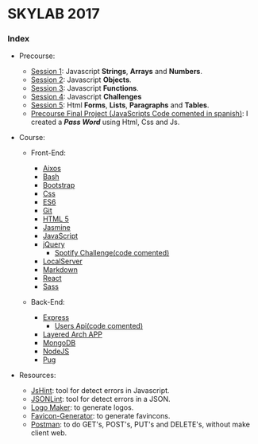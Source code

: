 # SKYLAB 2017

### Index

* Precourse: 
    * [Session 1](https://github.com/Micheloncio/Skylab/tree/master/Precourse/Session_1): Javascript **Strings**, **Arrays** and **Numbers**.
    * [Session 2](https://github.com/Micheloncio/Skylab/tree/master/Precourse/Session_2): Javascript **Objects**.
    * [Session 3](https://github.com/Micheloncio/Skylab/tree/master/Precourse/Session_3): Javascript **Functions**.
    * [Session 4](https://github.com/Micheloncio/Skylab/tree/master/Precourse/Session_4): Javascript **Challenges**
    * [Session 5](https://github.com/Micheloncio/Skylab/tree/master/Precourse/Session_5): Html **Forms**, **Lists**, **Paragraphs** and **Tables**.
    * [Precourse Final Project (JavaScripts Code comented in spanish)](https://github.com/Micheloncio/Skylab/tree/master/Precourse/Precourse_Final_Project): I created a _**Pass Word**_ using Html, Css and Js.

* Course:
    * Front-End:
        * [Aixos](https://github.com/Micheloncio/Skylab/tree/master/Course/FrontEnd/Axios)
        * [Bash](https://github.com/Micheloncio/Skylab/tree/master/Course/FrontEnd/Bash)
        * [Bootstrap](https://github.com/Micheloncio/Skylab/tree/master/Course/FrontEnd/Bootstrap)
        * [Css](https://github.com/Micheloncio/Skylab/tree/master/Course/FrontEnd/Css)
        * [ES6](https://github.com/Micheloncio/Skylab/tree/master/Course/FrontEnd/ES6)
        * [Git](https://github.com/Micheloncio/Skylab/tree/master/Course/FrontEnd/Git)
        * [HTML 5](https://github.com/Micheloncio/Skylab/tree/master/Course/FrontEnd/Html5)
        * [Jasmine](https://github.com/Micheloncio/Skylab/tree/master/Course/FrontEnd/Jasmine)
        * [JavaScript](https://github.com/Micheloncio/Skylab/tree/master/Course/FrontEnd/JavaScript)
        * [jQuery](https://github.com/Micheloncio/Skylab/tree/master/Course/FrontEnd/jQuery)
            * [Spotify Challenge(code comented)](https://github.com/Micheloncio/Skylab/tree/master/Course/FrontEnd/jQuery/jQuery%20Challenges/Spotify)
        * [LocalServer](https://github.com/Micheloncio/Skylab/tree/master/Course/FrontEnd/LocalServer)
        * [Markdown](https://github.com/Micheloncio/Skylab/tree/master/Course/FrontEnd/Markdown)
        * [React](https://github.com/Micheloncio/Skylab/tree/master/Course/FrontEnd/React)
        * [Sass](https://github.com/Micheloncio/Skylab/tree/master/Course/FrontEnd/Sass)
    
    * Back-End:
        * [Express](https://github.com/Micheloncio/Skylab/tree/master/Course/BackEnd/Express)
            * [Users Api(code comented)](https://github.com/Micheloncio/Skylab/tree/master/Course/BackEnd/Express/Challenges/users-api-express-json-v3)
        * [Layered Arch APP](https://github.com/Micheloncio/Skylab/blob/master/Course/BackEnd/Layered%20Arch%20APP.jpg)
        * [MongoDB](https://github.com/Micheloncio/Skylab/tree/master/Course/BackEnd/MongoDB)
        * [NodeJS](https://github.com/Micheloncio/Skylab/tree/master/Course/BackEnd/NodeJS)
        * [Pug](https://github.com/Micheloncio/Skylab/tree/master/Course/BackEnd/Pug)

* Resources:
    * [JsHint](http://jshint.com/): tool for detect errors in Javascript.
    * [JSONLint](https://jsonlint.com/): tool for detect errors in a JSON.
    * [Logo Maker](https://logomakr.com/): to generate logos.
    * [Favicon-Generator](https://www.favicon-generator.org/): to generate favincons.
    * [Postman](https://www.getpostman.com/): to do GET's, POST's, PUT's and DELETE's, without make client web.
    

